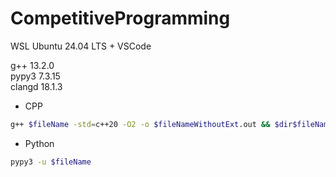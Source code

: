# CompetitiveProgramming

WSL Ubuntu 24.04 LTS  +  VSCode 

g++ 13.2.0 \
pypy3 7.3.15 \
clangd 18.1.3 

- CPP
```sh
g++ $fileName -std=c++20 -O2 -o $fileNameWithoutExt.out && $dir$fileNameWithoutExt.out
```

- Python
```sh
pypy3 -u $fileName
```
